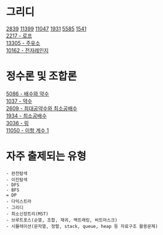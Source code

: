 # 그리디
[2839](https://www.acmicpc.net/problem/2839) [11399](https://www.acmicpc.net/problem/11399) [11047](https://www.acmicpc.net/problem/11047) [1931](https://www.acmicpc.net/problem/1931) [5585](https://www.acmicpc.net/problem/5585) [1541](https://www.acmicpc.net/problem/1541)  
[2217 - 로프](https://www.acmicpc.net/problem/2217)  
[13305 - 주유소](https://www.acmicpc.net/problem/13305)  
[10162 - 전자레인지](https://www.acmicpc.net/problem/10162)  

# 정수론 및 조합론
[5086 - 배수와 약수](https://github.com/blackhoal/TIL/blob/master/CS/Algorithm/Problem/BOJ/%EC%A0%95%EC%88%98%EB%A1%A0%20%EB%B0%8F%20%EC%A1%B0%ED%95%A9%EB%A1%A0/5086%20%EB%B0%B0%EC%88%98%EC%99%80%20%EC%95%BD%EC%88%98.md)  
[1037 - 약수](https://github.com/blackhoal/TIL/blob/master/CS/Algorithm/Problem/BOJ/%EC%A0%95%EC%88%98%EB%A1%A0%20%EB%B0%8F%20%EC%A1%B0%ED%95%A9%EB%A1%A0/1037%20%EC%95%BD%EC%88%98.md)  
[2609 - 최대공약수와 최소공배수](https://github.com/blackhoal/TIL/blob/master/CS/Algorithm/Problem/BOJ/%EC%A0%95%EC%88%98%EB%A1%A0%20%EB%B0%8F%20%EC%A1%B0%ED%95%A9%EB%A1%A0/2609%20%EC%B5%9C%EB%8C%80%EA%B3%B5%EC%95%BD%EC%88%98%EC%99%80%20%EC%B5%9C%EC%86%8C%EA%B3%B5%EB%B0%B0%EC%88%98.md)  
[1934 - 최소공배수](https://github.com/blackhoal/TIL/tree/master/CS/Algorithm/Problem/BOJ/%EC%A0%95%EC%88%98%EB%A1%A0%20%EB%B0%8F%20%EC%A1%B0%ED%95%A9%EB%A1%A0)  
[3036 - 링](https://github.com/blackhoal/TIL/blob/master/CS/Algorithm/Problem/BOJ/%EC%A0%95%EC%88%98%EB%A1%A0%20%EB%B0%8F%20%EC%A1%B0%ED%95%A9%EB%A1%A0/3036%20%EB%A7%81.md)  
[11050 - 이항 계수 1](https://github.com/blackhoal/TIL/blob/master/CS/Algorithm/Problem/BOJ/%EC%A0%95%EC%88%98%EB%A1%A0%20%EB%B0%8F%20%EC%A1%B0%ED%95%A9%EB%A1%A0/11050%20%EC%9D%B4%ED%95%AD%20%EA%B3%84%EC%88%98%201.md)

# 자주 출제되는 유형
~~~
- 완전탐색
- 이진탐색
- DFS
- BFS
= DP
- 다익스트라
- 그리디
- 최소신장트리(MST)
- 브루트포스(순열, 조합, 재귀, 백트래킹, 비트마스크)
- 시뮬레이션(문자열, 정렬, stack, queue, heap 등 자료구조 활용문제)
~~~
